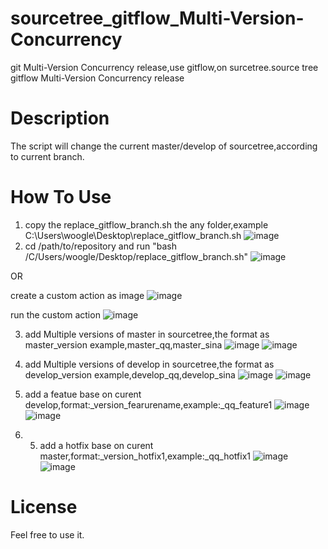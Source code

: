 # sourcetree_gitflow_Multi-Version-Concurrency
git Multi-Version Concurrency release,use gitflow,on surcetree.source tree gitflow  Multi-Version Concurrency release

# Description
The script will change the current master/develop of sourcetree,according to current branch.

# How To Use
1.  copy the replace_gitflow_branch.sh the any folder,example C:\Users\woogle\Desktop\replace_gitflow_branch.sh
        ![image](https://github.com/mywoogle/sourcetree_gitflow_Multi-Version-Concurrency-release/blob/master/image/1.png)
2.  cd /path/to/repository   and run "bash /C/Users/woogle/Desktop/replace_gitflow_branch.sh"
        ![image](https://github.com/mywoogle/sourcetree_gitflow_Multi-Version-Concurrency-release/blob/master/image/101.png)
        
OR

create a custom action as image
        ![image](https://github.com/mywoogle/sourcetree_gitflow_Multi-Version-Concurrency-release/blob/master/image/201.png)

run the custom action
        ![image](https://github.com/mywoogle/sourcetree_gitflow_Multi-Version-Concurrency-release/blob/master/image/202.png)
        
        
3.  add Multiple versions of master in sourcetree,the format as master_version
    example,master_qq,master_sina
        ![image](https://github.com/mywoogle/sourcetree_gitflow_Multi-Version-Concurrency-release/blob/master/image/2.png)
        ![image](https://github.com/mywoogle/sourcetree_gitflow_Multi-Version-Concurrency-release/blob/master/image/3.png)
    
4.  add Multiple versions of develop in sourcetree,the format as develop_version
    example,develop_qq,develop_sina
        ![image](https://github.com/mywoogle/sourcetree_gitflow_Multi-Version-Concurrency-release/blob/master/image/4.png)
        ![image](https://github.com/mywoogle/sourcetree_gitflow_Multi-Version-Concurrency-release/blob/master/image/5.png)
    
5.  add a featue base on curent develop,format:_version_fearurename,example:_qq_feature1
        ![image](https://github.com/mywoogle/sourcetree_gitflow_Multi-Version-Concurrency-release/blob/master/image/6.png)
        ![image](https://github.com/mywoogle/sourcetree_gitflow_Multi-Version-Concurrency-release/blob/master/image/7.png)

6.  5.  add a hotfix base on curent master,format:_version_hotfix1,example:_qq_hotfix1
        ![image](https://github.com/mywoogle/sourcetree_gitflow_Multi-Version-Concurrency-release/blob/master/image/8.png)
        ![image](https://github.com/mywoogle/sourcetree_gitflow_Multi-Version-Concurrency-release/blob/master/image/9.png)

# License
Feel free to use it.
